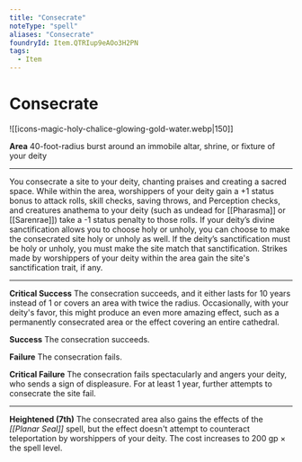 ```yaml
---
title: "Consecrate"
noteType: "spell"
aliases: "Consecrate"
foundryId: Item.QTRIup9eAOo3H2PN
tags:
  - Item
---
```


# Consecrate
![[icons-magic-holy-chalice-glowing-gold-water.webp|150]]

**Area** 40-foot-radius burst around an immobile altar, shrine, or fixture of your deity

* * *

You consecrate a site to your deity, chanting praises and creating a sacred space. While within the area, worshippers of your deity gain a +1 status bonus to attack rolls, skill checks, saving throws, and Perception checks, and creatures anathema to your deity (such as undead for [[Pharasma]] or [[Sarenrae]]) take a -1 status penalty to those rolls. If your deity’s divine sanctification allows you to choose holy or unholy, you can choose to make the consecrated site holy or unholy as well. If the deity’s sanctification must be holy or unholy, you must make the site match that sanctification. Strikes made by worshippers of your deity within the area gain the site's sanctification trait, if any.

* * *

**Critical Success** The consecration succeeds, and it either lasts for 10 years instead of 1 or covers an area with twice the radius. Occasionally, with your deity's favor, this might produce an even more amazing effect, such as a permanently consecrated area or the effect covering an entire cathedral.

**Success** The consecration succeeds.

**Failure** The consecration fails.

**Critical Failure** The consecration fails spectacularly and angers your deity, who sends a sign of displeasure. For at least 1 year, further attempts to consecrate the site fail.

* * *

**Heightened (7th)** The consecrated area also gains the effects of the _[[Planar Seal]]_ spell, but the effect doesn't attempt to counteract teleportation by worshippers of your deity. The cost increases to 200 gp × the spell level.
